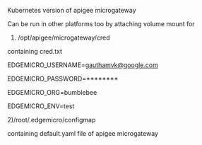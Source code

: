Kubernetes version of apigee microgateway 

Can be run in other platforms too by attaching volume mount for 

1) /opt/apigee/microgateway/cred

containing cred.txt

EDGEMICRO_USERNAME=gauthamvk@google.com

EDGEMICRO_PASSWORD=********

EDGEMICRO_ORG=bumblebee

EDGEMICRO_ENV=test


2)/root/.edgemicro/configmap

containing default.yaml file of apigee microgateway
